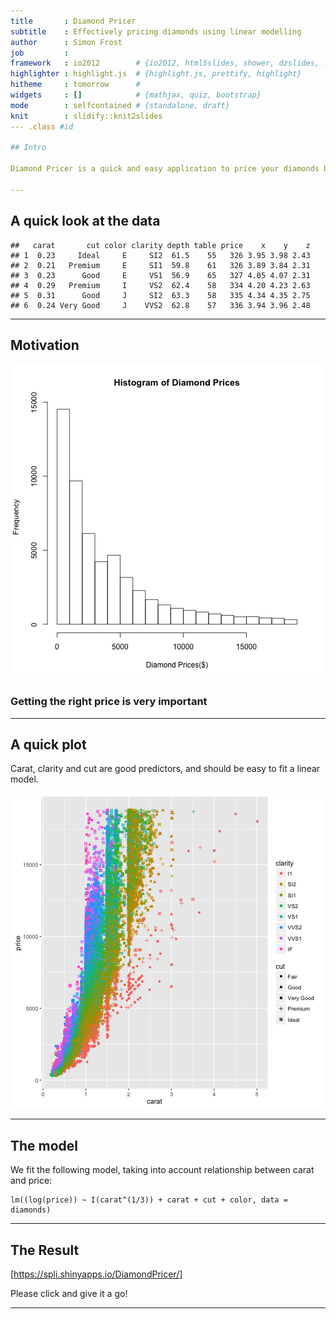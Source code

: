 ```yaml
---
title       : Diamond Pricer
subtitle    : Effectively pricing diamonds using linear modelling
author      : Simon Frost
job         : 
framework   : io2012        # {io2012, html5slides, shower, dzslides, ...}
highlighter : highlight.js  # {highlight.js, prettify, highlight}
hitheme     : tomorrow      # 
widgets     : []            # {mathjax, quiz, bootstrap}
mode        : selfcontained # {standalone, draft}
knit        : slidify::knit2slides
--- .class #id

## Intro

Diamond Pricer is a quick and easy application to price your diamonds based on their cut, colour and clarity built on Shiny and R technology using statistical modelling.

--- 
```


## A quick look at the data


```
##   carat       cut color clarity depth table price    x    y    z
## 1  0.23     Ideal     E     SI2  61.5    55   326 3.95 3.98 2.43
## 2  0.21   Premium     E     SI1  59.8    61   326 3.89 3.84 2.31
## 3  0.23      Good     E     VS1  56.9    65   327 4.05 4.07 2.31
## 4  0.29   Premium     I     VS2  62.4    58   334 4.20 4.23 2.63
## 5  0.31      Good     J     SI2  63.3    58   335 4.34 4.35 2.75
## 6  0.24 Very Good     J    VVS2  62.8    57   336 3.94 3.96 2.48
```

--- 

## Motivation

![plot of chunk unnamed-chunk-1](assets/fig/unnamed-chunk-1-1.png)

### Getting the right price is very important

---

## A quick plot

Carat, clarity and cut are good predictors, and should be easy to fit a linear model.

![plot of chunk unnamed-chunk-2](assets/fig/unnamed-chunk-2-1.png)

---

## The model

We fit the following model, taking into account relationship between carat and price:

```
lm((log(price)) ~ I(carat^(1/3)) + carat + cut + color, data = diamonds)
```

---

## The Result

[https://spli.shinyapps.io/DiamondPricer/]

Please click and give it a go!

---

